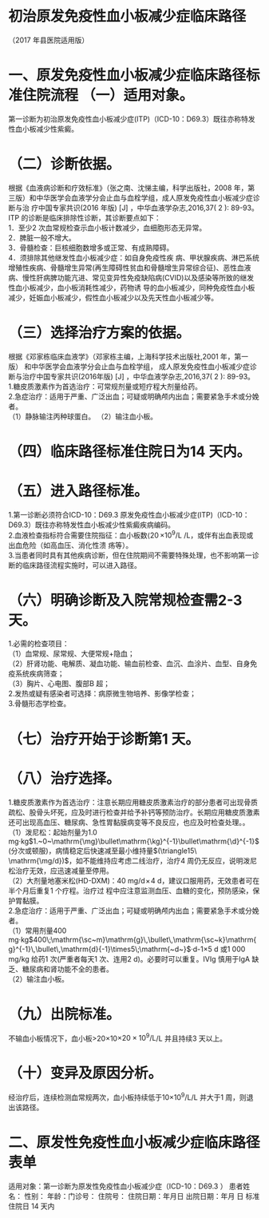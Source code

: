 # 初治原发免疫性血小板减少症临床路径  
（2017 年县医院适用版）  
# 一、原发免疫性血小板减少症临床路径标准住院流程 （一）适用对象。  
第一诊断为初治原发免疫性血小板减少症(ITP)（ICD-10：D69.3）既往亦称特发性血小板减少性紫癜。  
# （二）诊断依据。  
根据《血液病诊断和疗效标准》（张之南、沈悌主编，科学出版社，2008 年，第三版）和中华医学会血液学分会止血与血栓学组，成人原发免疫性血小板减少症诊断与治 疗中国专家共识(2016 年版) [J] ，中华血液学杂志,2016,37( 2 ): 89-93。  
ITP 的诊断是临床排除性诊断，其诊断要点如下：  
1．至少2 次血常规检查示血小板计数减少，血细胞形态无异常。  
2．脾脏一般不增大。  
3．骨髓检查：巨核细胞数增多或正常、有成熟障碍。  
4．须排除其他继发性血小板减少症：如自身免疫性疾 病、甲状腺疾病、淋巴系统增殖性疾病、骨髓增生异常(再生障碍性贫血和骨髓增生异常综合征)、恶性血液病、慢性肝病脾功能亢进、常见变异性免疫缺陷病(CVID)以及感染等所致的继发性血小板减少，血小板消耗性减少，药物诱 导的血小板减少，同种免疫性血小板减少，妊娠血小板减少，假性血小板减少以及先天性血小板减少等。  
# （三）选择治疗方案的依据。  
根据《邓家栋临床血液学》（邓家栋主编，上海科学技术出版社,2001 年，第一版） 和中华医学会血液学分会止血与血栓学组， 成人原发免疫性血小板减少症诊断与治疗中国专家共识(2016年版) [J] ，中华血液学杂志,2016,37( 2 ): 89-93。  
1.糖皮质激素作为首选治疗：可常规剂量或短疗程大剂量给药。  
2.急症治疗：适用于严重、广泛出血；可疑或明确颅内出血；需要紧急手术或分娩者。  
（1）静脉输注丙种球蛋白。 （2）输注血小板。  
# （四）临床路径标准住院日为14 天内。  
# （五）进入路径标准。  
1.第一诊断必须符合ICD-10：D69.3 原发免疫性血小板减少症(ITP)（ICD-10：D69.3）既往亦称特发性血小板减少性紫癜疾病编码。  
2.血液检查指标符合需要住院指征：血小板数$\langle20\,\times$$10^{9}/\mathrm{L}$ /L，或伴有出血表现或出血危险（如高血压、消化性溃 疡等）。  
3.当患者同时具有其他疾病诊断，但在住院期间不需要特殊处理，也不影响第一诊断的临床路径流程实施时，可以进入路径。  
# （六）明确诊断及入院常规检查需2-3 天。  
1.必需的检查项目：  
（1）血常规、尿常规、大便常规$+$隐血；  
（2）肝肾功能、电解质、凝血功能、输血前检查、血沉、血涂片、血型、自身免疫系统疾病筛查；  
（3）胸片、心电图、腹部B 超；  
2.发热或疑有感染者可选择：病原微生物培养、影像学检查；  
3.骨髓形态学检查。  
# （七）治疗开始于诊断第1 天。  
# （八）治疗选择。  
1.糖皮质激素作为首选治疗：注意长期应用糖皮质激素治疗的部分患者可出现骨质疏松、股骨头坏死，应及时进行检查并给予补钙等预防治疗。长期应用糖皮质激素还可出现高血压、糖尿病、急性胃黏膜病变等不良反应，也应及时检查处理。。  
（1）泼尼松：起始剂量为1.0 mg·kg$1.~0~\mathrm{\mg}\bullet\mathrm{\kg}^{-1}\bullet\mathrm{\d}^{-1}$(分次或顿服)，病情稳定后快速减至最小维持量$(\triangle15\ \mathrm{\mg/d})$，如不能维持应考虑二线治疗，治疗4 周仍无反应，说明泼尼松治疗无效，应迅速减量至停用。  
（2）大剂量地塞米松(HD-DXM)：$40\ \mathrm{{mg/d}\!\times\!4\ \mathrm{{d}}}$，建议口服用药，无效患者可在半个月后重复1 个疗程。治疗过 程中应注意监测血压、血糖的变化，预防感染，保护胃黏膜。  
2.急症治疗：适用于严重、广泛出血；可疑或明确颅内出血；需要紧急手术或分娩者。  
（1）常用剂量400 mg·kg$400\;\mathrm{\sc~m}\mathrm{g}\,\bullet\,\mathrm{\sc~k}\mathrm{g}^{-1}\,\bullet\,\mathrm{d}{-1}\times5\;\mathrm{~d~}$·d-1×5 d 或1 000 mg/kg 给药1 次(严重者每天1 次、连用2 d)。必要时可以重复。IVIg 慎用于IgA 缺乏、糖尿病和肾功能不全的患者。  
（2）输注血小板。  
# （九）出院标准。  
不输血小板情况下，血小板>20×10${\displaystyle\times20\times10^{9}/\mathrm{L}}$/L 并且持续3 天以上。  
# （十）变异及原因分析。  
经治疗后，连续检测血常规两次，血小板持续低于10$\times10^{9}/\mathrm{L}$/L 并大于1 周，则退出该路径。  
# 二、原发性免疫性血小板减少症临床路径表单  
适用对象：第一诊断为原发性免疫性血小板减少症（ICD-10：D69.3 ） 患者姓名：   性别： 年龄：门诊号：  住院号： 住院日期：年月日   出院日期：年月  日  标准住院日 14 天内  
